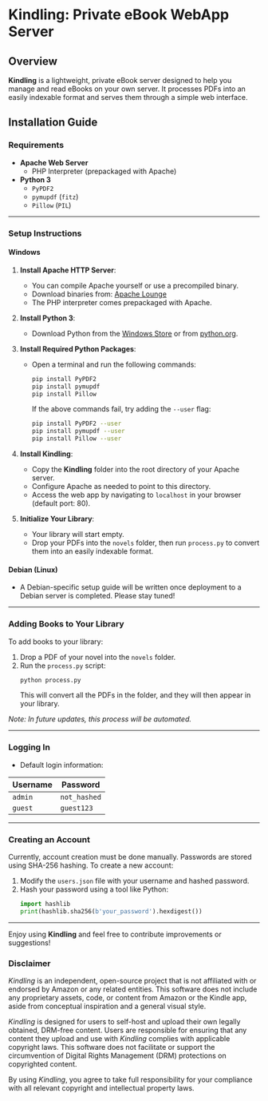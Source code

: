 
# Kindling: Private eBook WebApp Server

## Overview

**Kindling** is a lightweight, private eBook server designed to help you manage and read eBooks on your own server. It processes PDFs into an easily indexable format and serves them through a simple web interface.

## Installation Guide

### Requirements

- **Apache Web Server**  
  - PHP Interpreter (prepackaged with Apache)
- **Python 3**
  - `PyPDF2`
  - `pymupdf` (`fitz`)
  - `Pillow` (`PIL`)

---

### Setup Instructions

#### **Windows**

1. **Install Apache HTTP Server**:
   - You can compile Apache yourself or use a precompiled binary.
   - Download binaries from: [Apache Lounge](https://www.apachelounge.com/download/)
   - The PHP interpreter comes prepackaged with Apache.

2. **Install Python 3**:
   - Download Python from the [Windows Store](https://apps.microsoft.com/store/detail/python-39/9P7QFQMJRFP7) or from [python.org](https://www.python.org/downloads/).

3. **Install Required Python Packages**:
   - Open a terminal and run the following commands:
     ```bash
     pip install PyPDF2
     pip install pymupdf
     pip install Pillow
     ```
     If the above commands fail, try adding the `--user` flag:
     ```bash
     pip install PyPDF2 --user
     pip install pymupdf --user
     pip install Pillow --user
     ```

4. **Install Kindling**:
   - Copy the **Kindling** folder into the root directory of your Apache server.
   - Configure Apache as needed to point to this directory.
   - Access the web app by navigating to `localhost` in your browser (default port: 80).

5. **Initialize Your Library**:
   - Your library will start empty.
   - Drop your PDFs into the `novels` folder, then run `process.py` to convert them into an easily indexable format.

#### **Debian (Linux)**

- A Debian-specific setup guide will be written once deployment to a Debian server is completed. Please stay tuned!

---

### Adding Books to Your Library

To add books to your library:
1. Drop a PDF of your novel into the `novels` folder.
2. Run the `process.py` script:
   ```bash
   python process.py
   ```
   This will convert all the PDFs in the folder, and they will then appear in your library.

_Note: In future updates, this process will be automated._

---

### Logging In

- Default login information:

| Username | Password    |
| -------- | ----------- |
| `admin`  | `not_hashed` |
| `guest`  | `guest123`   |

---

### Creating an Account

Currently, account creation must be done manually. Passwords are stored using SHA-256 hashing. To create a new account:

1. Modify the `users.json` file with your username and hashed password.
2. Hash your password using a tool like Python:
   ```python
   import hashlib
   print(hashlib.sha256(b'your_password').hexdigest())
   ```

---

Enjoy using **Kindling** and feel free to contribute improvements or suggestions!



### Disclaimer

*Kindling* is an independent, open-source project that is not affiliated with or endorsed by Amazon or any related entities. This software does not include any proprietary assets, code, or content from Amazon or the Kindle app, aside from conceptual inspiration and a general visual style.

*Kindling* is designed for users to self-host and upload their own legally obtained, DRM-free content. Users are responsible for ensuring that any content they upload and use with *Kindling* complies with applicable copyright laws. This software does not facilitate or support the circumvention of Digital Rights Management (DRM) protections on copyrighted content.

By using *Kindling*, you agree to take full responsibility for your compliance with all relevant copyright and intellectual property laws.